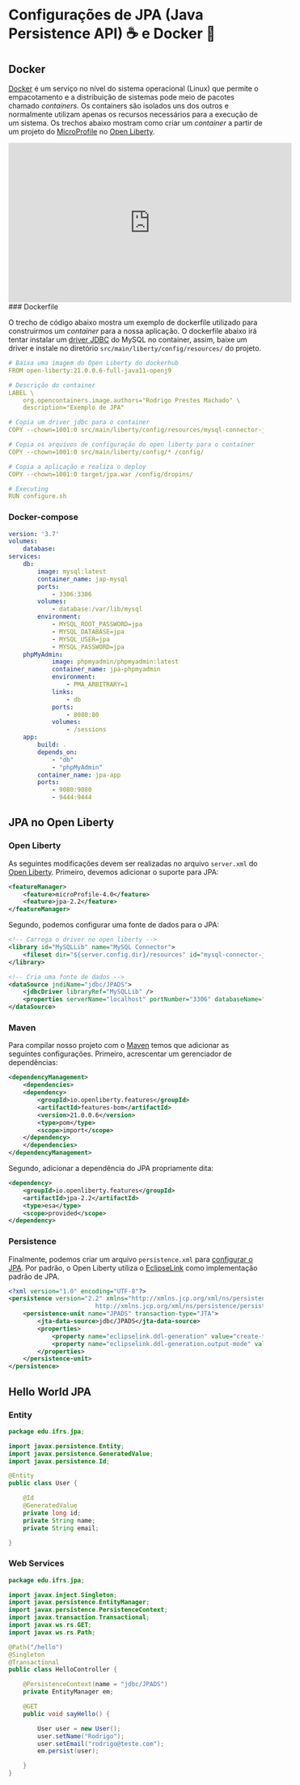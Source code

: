 # Configurações de JPA (Java Persistence API) ☕ e Docker 🐳

## Docker

[Docker](https://www.docker.com) é um serviço no nível do sistema operacional (Linux) que permite o empacotamento e a distribuição de sistemas pode meio de pacotes chamado _containers_. Os containers são isolados uns dos outros e normalmente utilizam apenas os recursos necessários para a execução de um sistema. Os trechos abaixo mostram como criar um _container_ a partir de um projeto do [MicroProfile](https://microprofile.io) no [Open Liberty](https://openliberty.io).

<center>
<iframe width="560" height="315" src="https://www.youtube.com/embed/tFiG3aw4ET4" title="Docker com Microprofile e Open Liberty" frameborder="0" allow="accelerometer; autoplay; clipboard-write; encrypted-media; gyroscope; picture-in-picture" allowfullscreen></iframe>
</center>
### Dockerfile

O trecho de código abaixo mostra um exemplo de dockerfile utilizado para construirmos um _container_ para a nossa aplicação. O dockerfile abaixo irá tentar instalar um [driver JDBC](https://dev.mysql.com/downloads/connector/j/) do MySQL no container, assim, baixe um driver e instale no diretório `src/main/liberty/config/resources/` do projeto.

```yaml
# Baixa uma imagem do Open Liberty do dockerhub
FROM open-liberty:21.0.0.6-full-java11-openj9

# Descrição do container
LABEL \
    org.opencontainers.image.authors="Rodrigo Prestes Machado" \
    description="Exemplo de JPA"

# Copia um driver jdbc para o container
COPY --chown=1001:0 src/main/liberty/config/resources/mysql-connector-java-8.0.26.jar /config/resources/

# Copia os arquivos de configuração do open liberty para o container
COPY --chown=1001:0 src/main/liberty/config/* /config/

# Copia a aplicação e realiza o deploy
COPY --chown=1001:0 target/jpa.war /config/dropins/

# Executing
RUN configure.sh
````

### Docker-compose

```yaml
version: '3.7'
volumes:
    database:
services:
    db:
        image: mysql:latest
        container_name: jap-mysql
        ports:
            - 3306:3306
        volumes:
            - database:/var/lib/mysql
        environment:
            - MYSQL_ROOT_PASSWORD=jpa
            - MYSQL_DATABASE=jpa
            - MYSQL_USER=jpa
            - MYSQL_PASSWORD=jpa
    phpMyAdmin:
            image: phpmyadmin/phpmyadmin:latest
            container_name: jpa-phpmyadmin
            environment:
                - PMA_ARBITRARY=1
            links:
                - db
            ports:
                - 8080:80
            volumes:
                - /sessions
    app:
        build: .
        depends_on:
            - "db"
            - "phpMyAdmin"
        container_name: jpa-app
        ports:
            - 9080:9080
            - 9444:9444
```

## JPA no Open Liberty


### Open Liberty

As seguintes modificações devem ser realizadas no arquivo `server.xml` do [Open Liberty](https://openliberty.io). Primeiro, devemos adicionar o suporte para JPA:

```xml
<featureManager>
    <feature>microProfile-4.0</feature>
    <feature>jpa-2.2</feature>
</featureManager>
```

Segundo, podemos configurar uma fonte de dados para o JPA:

```xml
<!-- Carrega o driver no open liberty -->
<library id="MySQLLib" name="MySQL Connector">
    <fileset dir="${server.config.dir}/resources" id="mysql-connector-jar" includes="mysql-*.jar" />
</library>

<!-- Cria uma fonte de dados -->
<dataSource jndiName="jdbc/JPADS">
    <jdbcDriver libraryRef="MySQLLib" />
    <properties serverName="localhost" portNumber="3306" databaseName="jpa" user="jpa" password="jpa" />
</dataSource>
```

### Maven

Para compilar nosso projeto com o [Maven](https://maven.apache.org) temos que adicionar as seguintes configurações. Primeiro, acrescentar um gerenciador de dependências:

```xml  
<dependencyManagement>
    <dependencies>
    <dependency>
        <groupId>io.openliberty.features</groupId>
        <artifactId>features-bom</artifactId>
        <version>21.0.0.6</version>
        <type>pom</type>
        <scope>import</scope>
    </dependency>
    </dependencies>
</dependencyManagement>
```

Segundo, adicionar a dependência do JPA propriamente dita:

```xml
<dependency>
    <groupId>io.openliberty.features</groupId>
    <artifactId>jpa-2.2</artifactId>
    <type>esa</type>
    <scope>provided</scope>
</dependency>
```	  

### Persistence

Finalmente, podemos criar um arquivo `persistence.xml` para [configurar o JPA](https://openliberty.io/docs/21.0.0.6/reference/feature/jpa-2.2.html). Por padrão, o Open Liberty utiliza o [EclipseLink](https://www.eclipse.org/eclipselink/) como implementação padrão de JPA.

```xml
<?xml version="1.0" encoding="UTF-8"?>
<persistence version="2.2" xmlns="http://xmlns.jcp.org/xml/ns/persistence" xmlns:xsi="http://www.w3.org/2001/XMLSchema-instance" xsi:schemaLocation="http://xmlns.jcp.org/xml/ns/persistence
                        http://xmlns.jcp.org/xml/ns/persistence/persistence_2_2.xsd">
    <persistence-unit name="JPADS" transaction-type="JTA">
        <jta-data-source>jdbc/JPADS</jta-data-source>
        <properties>
            <property name="eclipselink.ddl-generation" value="create-tables" />
            <property name="eclipselink.ddl-generation.output-mode" value="both" />
        </properties>
    </persistence-unit>
</persistence>
````

## Hello World JPA

### Entity

```java
package edu.ifrs.jpa;

import javax.persistence.Entity;
import javax.persistence.GeneratedValue;
import javax.persistence.Id;

@Entity
public class User {

    @Id
    @GeneratedValue
    private long id;
    private String name;
    private String email;

}
```

### Web Services

```java
package edu.ifrs.jpa;

import javax.inject.Singleton;
import javax.persistence.EntityManager;
import javax.persistence.PersistenceContext;
import javax.transaction.Transactional;
import javax.ws.rs.GET;
import javax.ws.rs.Path;

@Path("/hello")
@Singleton
@Transactional
public class HelloController {

    @PersistenceContext(name = "jdbc/JPADS")
    private EntityManager em;

    @GET
    public void sayHello() {

        User user = new User();
        user.setName("Rodrigo");
        user.setEmail("rodrigo@teste.com");
        em.persist(user);

    }
}
```


   

